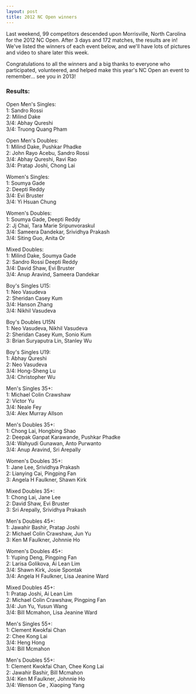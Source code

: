 ```yaml
---
layout: post
title: 2012 NC Open winners
---
```


Last weekend, 99 competitors descended upon Morrisville, North Carolina for the 2012 NC Open. After 3 days and 172 matches, the results are in! We've listed the winners of each event below, and we'll have lots of pictures and video to share later this week.

Congratulations to all the winners and a big thanks to everyone who participated, volunteered, and helped make this year's NC Open an event to remember... see you in 2013!

### Results:
Open Men's Singles:                       <br />
1: Sandro Rossi                           <br />
2: Milind Dake                            <br />
3/4: Abhay Qureshi                        <br />
3/4: Truong Quang Pham                    
 
Open Men's Doubles:                       <br />
1: Milind Dake, Pushkar Phadke            <br />
2: John Rayo Acebu, Sandro Rossi          <br />
3/4: Abhay Qureshi, Ravi Rao              <br />
3/4: Pratap Joshi, Chong Lai              
 
Women's Singles:                          <br />
1: Soumya Gade                            <br />
2: Deepti Reddy                           <br />
3/4: Evi Bruster                          <br />
3/4: Yi Hsuan Chung                       
 
Women's Doubles:                          <br />
1: Soumya Gade, Deepti Reddy              <br />
2: Jj Chai, Tara Marie Sripunvoraskul     <br />
3/4: Sameera Dandekar, Srividhya Prakash  <br />
3/4: Siting Guo, Anita Or                
 
Mixed Doubles:                            <br />
1: Milind Dake, Soumya Gade               <br />
2: Sandro Rossi Deepti Reddy              <br />
3/4: David Shaw, Evi Bruster              <br />
3/4: Anup Aravind, Sameera Dandekar       
 
Boy's Singles U15:                         <br />
1: Neo Vasudeva                           <br />
2: Sheridan Casey Kum                     <br />
3/4: Hanson Zhang                         <br />
3/4: Nikhil Vasudeva                      
 
Boy's Doubles U15N                         <br />
1: Neo Vasudeva, Nikhil Vasudeva          <br />
2: Sheridan Casey Kum, Sonio Kum          <br />
3: Brian Suryaputra Lin, Stanley Wu       
 
Boy's Singles U19:                        <br />
1: Abhay Qureshi                          <br />
2: Neo Vasudeva                           <br />
3/4: Hong-Sheng Lu                        <br />
3/4: Christopher Wu                       
 
Men's Singles 35+:                        <br />
1: Michael Colin Crawshaw                 <br />
2: Victor Yu                              <br />
3/4: Neale Fey                            <br />
3/4: Alex Murray Allson                   
 
Men's Doubles 35+:                        <br />
1: Chong Lai, Hongbing Shao               <br />
2: Deepak Ganpat Karawande, Pushkar Phadke<br />
3/4: Wahyudi Gunawan, Anto Purwanto       <br />
3/4: Anup Aravind, Sri Arepally          
 
Women's Doubles 35+:                      <br />
1: Jane Lee, Srividhya Prakash            <br />
2: Lianying Cai, Pingping Fan             <br />
3: Angela H Faulkner, Shawn Kirk         
 
Mixed Doubles 35+:                        <br />
1: Chong Lai, Jane Lee                    <br />
2: David Shaw, Evi Bruster                <br />
3: Sri Arepally, Srividhya Prakash        
 
Men's Doubles 45+:                        <br />
1: Jawahir Bashir, Pratap Joshi           <br />
2: Michael Colin Crawshaw, Jun Yu         <br />
3: Ken M Faulkner, Johnnie Ho             
 
Women's Doubles 45+:                      <br />
1: Yuping Deng, Pingping Fan              <br />
2: Larisa Golikova, Ai Lean Lim           <br />
3/4: Shawn Kirk, Josie Spontak            <br />
3/4: Angela H Faulkner, Lisa Jeanine Ward 
 
Mixed Doubles 45+:                        <br />
1: Pratap Joshi, Ai Lean Lim              <br />
2: Michael Colin Crawshaw, Pingping Fan   <br />
3/4: Jun Yu, Yusun Wang                   <br />
3/4: Bill Mcmahon, Lisa Jeanine Ward      
 
Men's Singles 55+:                        <br />
1: Clement Kwokfai Chan                   <br />
2: Chee Kong Lai                          <br />
3/4: Heng Hong                            <br />
3/4: Bill Mcmahon                         
 
Men's Doubles 55+:                        <br />
1: Clement Kwokfai Chan, Chee Kong Lai    <br />
2: Jawahir Bashir, Bill Mcmahon           <br />
3/4: Ken M Faulkner, Johnnie Ho           <br />
3/4: Wenson Ge , Xiaoping Yang            